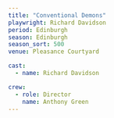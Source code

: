 ```yaml
---
title: "Conventional Demons"
playwright: Richard Davidson
period: Edinburgh
season: Edinburgh
season_sort: 500
venue: Pleasance Courtyard

cast:
  - name: Richard Davidson

crew:
  - role: Director
    name: Anthony Green
---
```

